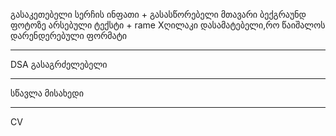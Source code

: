 გასაკეთებელი სერჩის ინფათი +
გასასწორებელი მთავარი ბექგრაუნდ ფოტოზე არსებული ტექსტი  +
rame Xღილაკი დასამატებელი,რო წაიშალოს დარენდერებული ფორმატი

---
DSA გასაგრძელებელი

---
სწავლა მისახედი 


---
CV
